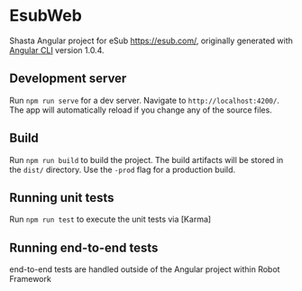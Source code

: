 # EsubWeb

Shasta Angular project for eSub https://esub.com/, originally generated with [Angular CLI](https://github.com/angular/angular-cli) version 1.0.4.

## Development server

Run `npm run serve` for a dev server. Navigate to `http://localhost:4200/`. The app will automatically reload if you change any of the source files.

## Build

Run `npm run build` to build the project. The build artifacts will be stored in the `dist/` directory. Use the `-prod` flag for a production build.

## Running unit tests

Run `npm run test` to execute the unit tests via [Karma]

## Running end-to-end tests

end-to-end tests are handled outside of the Angular project within Robot Framework
